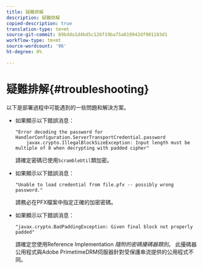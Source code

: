 ```yaml
---
title: 疑難排解
description: 疑難排解
copied-description: true
translation-type: tm+mt
source-git-commit: 89bdda1d4bd5c126f19ba75a819942df901183d1
workflow-type: tm+mt
source-wordcount: '96'
ht-degree: 0%

---
```



# 疑難排解{#troubleshooting}

以下是部署過程中可能遇到的一些問題和解決方案。

* 如果顯示以下錯誤消息：

   ```
   "Error decoding the password for HandlerConfiguration.ServerTransportCredential.password  
       javax.crypto.IllegalBlockSizeException: Input length must be multiple of 8 when decrypting with padded cipher"
   ```

   請確定密碼已使用`ScrambleUtil`類加密。

* 如果顯示以下錯誤消息：

   ```
   "Unable to load credential from file.pfx -- possibly wrong password."
   ```

   請務必在PFX檔案中指定正確的加密密碼。

* 如果顯示以下錯誤消息：

   ```
   "javax.crypto.BadPaddingException: Given final block not properly padded"
   ```

   請確定您使用Reference Implementation *隨附的密碼擾碼器類別*。 此擾碼器公用程式與Adobe PrimetimeDRM伺服器針對受保護串流提供的公用程式不同。

